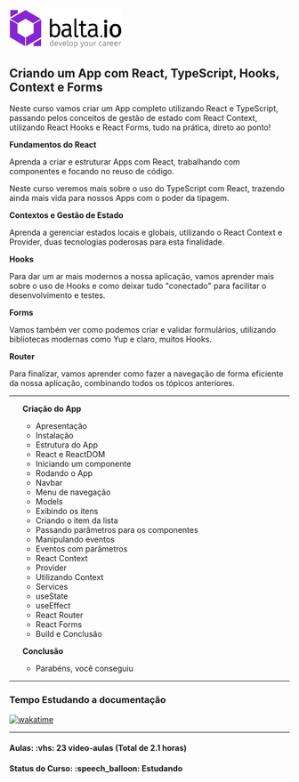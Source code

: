 <img src="img/balta-logo2.svg" width="40%">
<h2>Criando um App com React, TypeScript, Hooks, Context e Forms</h2>

<p>Neste curso vamos criar um App completo utilizando React e TypeScript, passando pelos conceitos de gestão de estado com React Context, utilizando React Hooks e React Forms, tudo na prática, direto ao ponto!</p>

<strong>Fundamentos do React</strong>

<p>Aprenda a criar e estruturar Apps com React, trabalhando com componentes e focando no reuso de código.</p>

<p>Neste curso veremos mais sobre o uso do TypeScript com React, trazendo ainda mais vida para nossos Apps com o poder da tipagem.</p>

<strong>Contextos e Gestão de Estado</strong>

<p>Aprenda a gerenciar estados locais e globais, utilizando o React Context e Provider, duas tecnologias poderosas para esta finalidade.</p>

<strong>Hooks</strong>

<p>Para dar um ar mais modernos a nossa aplicação, vamos aprender mais sobre o uso de Hooks e como deixar tudo "conectado" para facilitar o desenvolvimento e testes.</p>

<strong>Forms</strong>

<p>Vamos também ver como podemos criar e validar formulários, utilizando bibliotecas modernas como Yup e claro, muitos Hooks.</p>

<strong>Router</strong>

<p>Para finalizar, vamos aprender como fazer a navegação de forma eficiente da nossa aplicação, combinando todos os tópicos anteriores.</p>

<hr>

<ul>
  <strong>Criação do App</strong>
  <ul>
    <li>Apresentação</li>
    <li>Instalação</li>
    <li>Estrutura do App</li>
    <li>React e ReactDOM</li>
    <li>Iniciando um componente</li>
    <li>Rodando o App</li>
    <li>Navbar</li>
    <li>Menu de navegação</li>
    <li>Models</li>
    <li>Exibindo os itens</li>
    <li>Criando o item da lista</li>
    <li>Passando parâmetros para os componentes</li>
    <li>Manipulando eventos</li>
    <li>Eventos com parâmetros</li>
    <li>React Context</li>
    <li>Provider</li>
    <li>Utilizando Context</li>
    <li>Services</li>
    <li>useState</li>
    <li>useEffect</li>
    <li>React Router</li>
    <li>React Forms</li>
    <li>Build e Conclusão</li>
  </ul>

  <strong>Conclusão</strong>
   <ul>
    <li>Parabéns, você conseguiu</li>
   </ul>
</ul>

<hr>

<h3>Tempo Estudando a documentação</h3>

<p>
  <a href="https://wakatime.com/badge/github/EdiJunior88/Balta.io_Criando_um_App_com_React">
    <img src="https://wakatime.com/badge/github/EdiJunior88/Balta.io_Criando_um_App_com_React.svg" alt="wakatime">
  </a>
</p>

<hr>

<h4><b>Aulas:</b> :vhs: 23 video-aulas (Total de 2.1 horas)</h4>
<h4><b>Status do Curso:</b> :speech_balloon: Estudando</h4>

